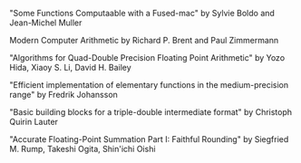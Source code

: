 
"Some Functions Computaable with a Fused-mac"
by Sylvie Boldo and Jean-Michel Muller

Modern Computer Arithmetic
by Richard P. Brent and Paul Zimmermann

"Algorithms for Quad-Double Precision Floating Point Arithmetic"
by Yozo Hida, Xiaoy S. Li, David H. Bailey

"Efficient implementation of elementary functions in the medium-precision range"
by Fredrik Johansson

"Basic building blocks for a triple-double intermediate format"
by Christoph Quirin Lauter

"Accurate Floating-Point Summation Part I: Faithful Rounding"
by Siegfried M. Rump, Takeshi Ogita, Shin'ichi Oishi

